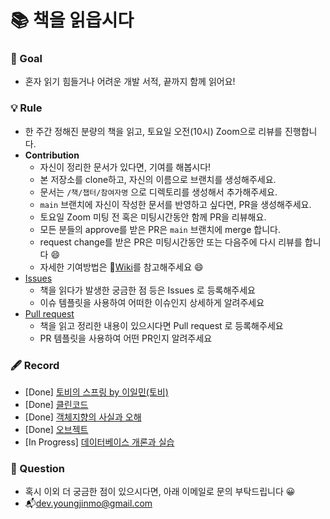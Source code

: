 # 📚 책을 읽읍시다

### 🏁 Goal

-  혼자 읽기 힘들거나 어려운 개발 서적, 끝까지 함께 읽어요!

### 💡 Rule

-  한 주간 정해진 분량의 책을 읽고, 토요일 오전(10시) Zoom으로 리뷰를 진행합니다.
-  **Contribution**
   -  자신이 정리한 문서가 있다면, 기여를 해봅시다!
   -  본 저장소를 clone하고, 자신의 이름으로 브랜치를 생성해주세요.
   -  문서는 `/책/챕터/참여자명` 으로 디렉토리를 생성해서 추가해주세요.
   -  `main` 브랜치에 자신이 작성한 문서를 반영하고 싶다면, PR을 생성해주세요.
   -  토요일 Zoom 미팅 전 혹은 미팅시간동안 함께 PR을 리뷰해요.
   -  모든 분들의 approve를 받은 PR은 `main` 브랜치에 merge 합니다.
   -  request change를 받은 PR은 미팅시간동안 또는 다음주에 다시 리뷰를 합니다 😄
   -  자세한 기여방법은 📌[Wiki](https://github.com/Bom-start/ReadingRecord/wiki/Contribution)를 참고해주세요 😄
-  [Issues](https://github.com/Bom-start/ReadingRecord/issues/new/choose)
   -  책을 읽다가 발생한 궁금한 점 등은 Issues 로 등록해주세요
   -  이슈 템플릿을 사용하여 어떠한 이슈인지 상세하게 알려주세요
-  [Pull request](https://github.com/Bom-start/ReadingRecord/pulls)
   -  책을 읽고 정리한 내용이 있으시다면 Pull request 로 등록해주세요
   -  PR 템플릿을 사용하여 어떤 PR인지 알려주세요

### 🖋 Record

-  [Done] [토비의 스프링 by 이일민(토비)](https://book.naver.com/bookdb/book_detail.nhn?bid=7006516)
-  [Done] [클린코드](https://www.aladin.co.kr/shop/wproduct.aspx?ItemId=34083680)
-  [Done] [객체지향의 사실과 오해](https://www.aladin.co.kr/shop/wproduct.aspx?ItemId=60550259)
-  [Done] [오브젝트](https://www.aladin.co.kr/shop/wproduct.aspx?ItemId=193681076)
-  [In Progress] [데이터베이스 개론과 실습](https://www.aladin.co.kr/shop/wproduct.aspx?ItemId=203118949)

### 🙋 Question

-  혹시 이외 더 궁금한 점이 있으시다면, 아래 이메일로 문의 부탁드립니다 😀
-  📬<a href="mailto:dev.youngjinmo@gmail.com">dev.youngjinmo@gmail.com</a>
